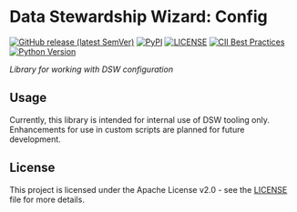 # Data Stewardship Wizard: Config

[![GitHub release (latest SemVer)](https://img.shields.io/github/v/release/ds-wizard/pydsw)](https://github.com/ds-wizard/pydsw/releases)
[![PyPI](https://img.shields.io/pypi/v/dsw-config)](https://pypi.org/project/dsw-config/)
[![LICENSE](https://img.shields.io/github/license/ds-wizard/pydsw)](LICENSE)
[![CII Best Practices](https://bestpractices.coreinfrastructure.org/projects/4975/badge)](https://bestpractices.coreinfrastructure.org/projects/4975)
[![Python Version](https://img.shields.io/badge/Python-%E2%89%A5%203.7-blue)](https://python.org)

*Library for working with DSW configuration*

## Usage

Currently, this library is intended for internal use of DSW tooling only. 
Enhancements for use in custom scripts are planned for future development.

## License

This project is licensed under the Apache License v2.0 - see the
[LICENSE](LICENSE) file for more details.

